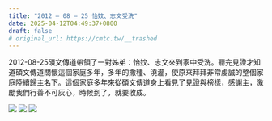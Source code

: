 ```yaml
---
title: "2012 – 08 – 25 怡妏、志文受洗"
date: 2025-04-12T04:49:37+0800
draft: false
# original_url: https://cmtc.tw/__trashed
---
```




2012-08-25碩文傳道帶領了一對姊弟：怡妏、志文來到家中受洗。聽完見證才知道碩文傳道關懷這個家庭多年，多年的撒種、澆灌，使原來拜拜非常虔誠的整個家庭陸續歸主名下。這個家庭多年來從碩文傳道身上看見了見證與榜樣，感謝主，激勵我們行善不可灰心，時候到了，就要收成。

![](/images/怡妏志文受洗1.jpg)
![](/images/怡妏志文受洗2.jpg)
![](/images/怡妏志文受洗3.jpg)